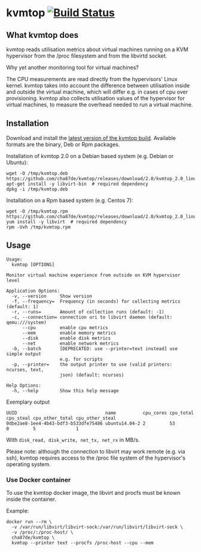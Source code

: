 # kvmtop [![Build Status](https://travis-ci.org/cha87de/kvmtop.svg)](https://travis-ci.org/cha87de/kvmtop)

## What kvmtop does
kvmtop reads utilisation metrics about virtual machines running on a KVM
hypervisor from the /proc filesystem and from the libvirtd socket.

Why yet another monitoring tool for virtual machines?

The CPU measurements are read directly from the hypervisors' Linux kernel.
kvmtop takes into account the difference between utilisation inside and
outside the virtual machine, which will differ e.g. in cases of cpu over
provisioning. kvmtop also collects utilisation values of the hypervisor for
virtual machines, to measure the overhead needed to run a virtual machine.

## Installation

Download and install the [latest version of the kvmtop
build](https://github.com/cha87de/kvmtop/releases/latest). Available formats are
the binary, Deb or Rpm packages.

Installation of kvmtop 2.0 on a Debian based system (e.g. Debian or Ubuntu):

```
wget -O /tmp/kvmtop.deb https://github.com/cha87de/kvmtop/releases/download/2.0/kvmtop_2.0_linux_amd64.deb
apt-get install -y libvirt-bin  # required dependency
dpkg -i /tmp/kvmtop.deb
```

Installation on a Rpm based system (e.g. Centos 7):

```
wget -O /tmp/kvmtop.rpm https://github.com/cha87de/kvmtop/releases/download/2.0/kvmtop_2.0_linux_amd64.rpm
yum install -y libvirt  # required dependency
rpm -Uvh /tmp/kvmtop.rpm
```

## Usage

```
Usage:
  kvmtop [OPTIONS]

Monitor virtual machine experience from outside on KVM hypervisor level

Application Options:
  -v, --version     Show version
  -f, --frequency=  Frequency (in seconds) for collecting metrics (default: 1)
  -r, --runs=       Amount of collection runs (default: -1)
  -c, --connection= connection uri to libvirt daemon (default: qemu:///system)
      --cpu         enable cpu metrics
      --mem         enable memory metrics
      --disk        enable disk metrics
      --net         enable network metrics
  -b, --batch       [DEPRECATED: use --printer=text instead] use simple output
                    e.g. for scripts
  -p, --printer=    the output printer to use (valid printers: ncurses, text,
                    json) (default: ncurses)

Help Options:
  -h, --help        Show this help message

```

Exemplary output
```
UUID                                 name          cpu_cores cpu_total cpu_steal cpu_other_total cpu_other_steal
0dbe2ae8-1ee4-4b43-bdf3-b533dfe75486 ubuntu14.04-2 2         53        0         5               1
```

With `disk_read, disk_write, net_tx, net_rx` in MB/s.

Please note: although the connection to libvirt may work remote (e.g. via ssh), kvmtop requires access to the /proc file system of the hypervisor's operating system.

### Use Docker container

To use the kvmtop docker image, the libvirt and procfs must be known inside the container. 

Example:

```
docker run --rm \
  -v /var/run/libvirt/libvirt-sock:/var/run/libvirt/libvirt-sock \
  -v /proc/:/proc-host/ \
  cha87de/kvmtop \
  kvmtop --printer text --procfs /proc-host --cpu --mem
```